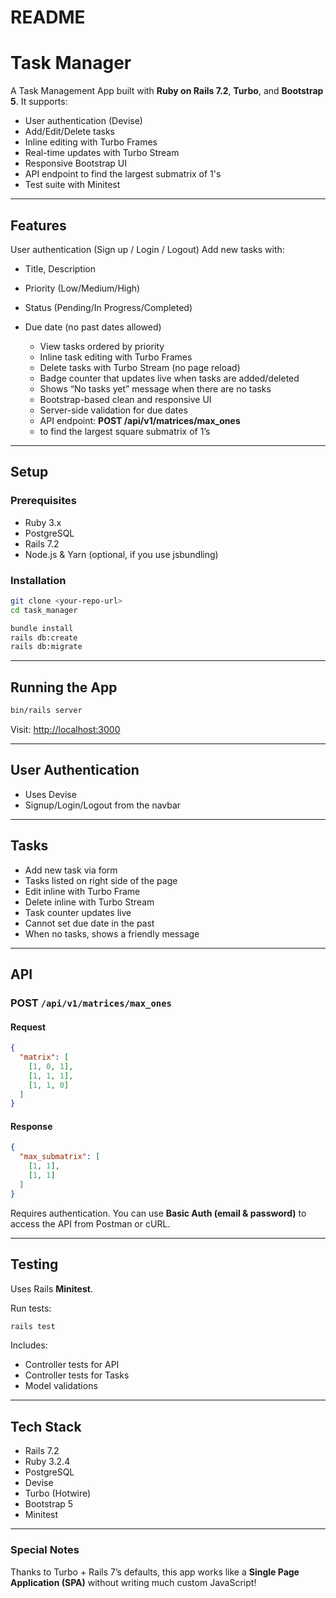 # README
# Task Manager

A Task Management App built with **Ruby on Rails 7.2**, **Turbo**, and **Bootstrap 5**.
It supports:
- User authentication (Devise)
- Add/Edit/Delete tasks
- Inline editing with Turbo Frames
- Real-time updates with Turbo Stream
- Responsive Bootstrap UI
- API endpoint to find the largest submatrix of 1's
- Test suite with Minitest

---

##  Features

  User authentication (Sign up / Login / Logout)
  Add new tasks with:

* Title, Description
* Priority (Low/Medium/High)
* Status (Pending/In Progress/Completed)
* Due date (no past dates allowed)

  - View tasks ordered by priority
  - Inline task editing with Turbo Frames
  - Delete tasks with Turbo Stream (no page reload)
  - Badge counter that updates live when tasks are added/deleted
  - Shows “No tasks yet” message when there are no tasks
  - Bootstrap-based clean and responsive UI
  - Server-side validation for due dates
  - API endpoint: **POST /api/v1/matrices/max_ones**
  - to find the largest square submatrix of 1’s

---

##  Setup

### Prerequisites

* Ruby 3.x
* PostgreSQL
* Rails 7.2
* Node.js & Yarn (optional, if you use jsbundling)

### Installation

```bash
git clone <your-repo-url>
cd task_manager

bundle install
rails db:create
rails db:migrate
```

---

## Running the App

```bash
bin/rails server
```

Visit:
[http://localhost:3000](http://localhost:3000)

---

## User Authentication

* Uses Devise
* Signup/Login/Logout from the navbar

---

## Tasks

* Add new task via form
* Tasks listed on right side of the page
* Edit inline with Turbo Frame
* Delete inline with Turbo Stream
* Task counter updates live
* Cannot set due date in the past
* When no tasks, shows a friendly message

---

## API

### POST `/api/v1/matrices/max_ones`

#### Request

```json
{
  "matrix": [
    [1, 0, 1],
    [1, 1, 1],
    [1, 1, 0]
  ]
}
```

#### Response

```json
{
  "max_submatrix": [
    [1, 1],
    [1, 1]
  ]
}
```

Requires authentication.
You can use **Basic Auth (email & password)** to access the API from Postman or cURL.

---

##  Testing

Uses Rails **Minitest**.

Run tests:

```bash
rails test
```

Includes:

* Controller tests for API
* Controller tests for Tasks
* Model validations

---

##  Tech Stack

* Rails 7.2
* Ruby 3.2.4
* PostgreSQL
* Devise
* Turbo (Hotwire)
* Bootstrap 5
* Minitest

---

### Special Notes

Thanks to Turbo + Rails 7’s defaults, this app works like a **Single Page Application (SPA)** without writing much custom JavaScript!
